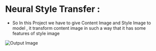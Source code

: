 # Neural Style Transfer :

* So In this Project we have to give Content Image and Style Image to model , it transform content image in such a way that it has some features of style image

![Output Image](aries_project\output.png)
